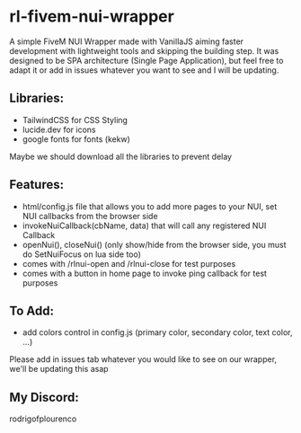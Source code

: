 <h1>rl-fivem-nui-wrapper</h1>

<p>A simple FiveM NUI Wrapper made with VanillaJS aiming faster development with lightweight tools and skipping the building step. It was designed to be SPA architecture (Single Page Application), but feel free to adapt it or add in issues whatever you want to see and I will be updating.</p>

<h2>Libraries:</h2>
<ul>
  <li>TailwindCSS for CSS Styling</li>
  <li>lucide.dev for icons</li>
  <li>google fonts for fonts (kekw)</li>
</ul>
<p>Maybe we should download all the libraries to prevent delay</p>

<h2>Features:</h2>
<ul>
  <li>html/config.js file that allows you to add more pages to your NUI, set NUI callbacks from the browser side</li>
  <li>invokeNuiCallback(cbName, data) that will call any registered NUI Callback</li>
  <li>openNui(), closeNui() (only show/hide from the browser side, you must do SetNuiFocus on lua side too)</li>
  <li>comes with /rlnui-open and /rlnui-close for test purposes</li>
  <li>comes with a button in home page to invoke ping callback for test purposes</li>
</ul>

<h2>To Add:</h2>
<ul>
  <li>add colors control in config.js (primary color, secondary color, text color, ...)</li>
</ul>
<p>Please add in issues tab whatever you would like to see on our wrapper, we'll be updating this asap</p>

<h2>My Discord:</h2>
<p>rodrigofplourenco</p>
